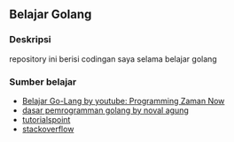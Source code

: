 ## Belajar Golang

### Deskripsi
repository ini berisi codingan saya selama belajar golang

### Sumber belajar
- [Belajar Go-Lang by youtube: Programming Zaman Now](https://www.youtube.com/watch?v=nyGu8Xn5b3g&list=PL-CtdCApEFH_t5_dtCQZgWJqWF45WRgZw)
- [dasar pemrogramman golang by noval agung](dasarpemrogramangolang.novalagung.com)
- [tutorialspoint](https://www.tutorialspoint.com/go/)
- [stackoverflow](https://stackoverflow.com/)